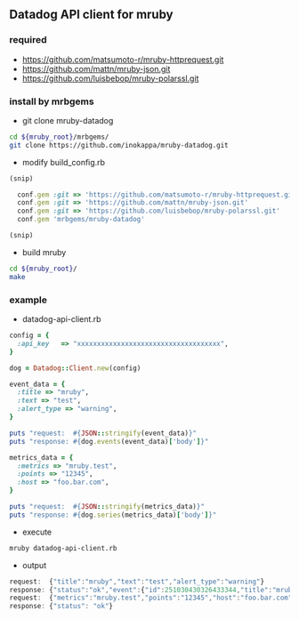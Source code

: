 ## Datadog API client for mruby

### required

- https://github.com/matsumoto-r/mruby-httprequest.git
- https://github.com/mattn/mruby-json.git
- https://github.com/luisbebop/mruby-polarssl.git

### install by mrbgems

- git clone mruby-datadog

```sh
cd ${mruby_root}/mrbgems/
git clone https://github.com/inokappa/mruby-datadog.git
```

- modify build_config.rb

```ruby
(snip)

  conf.gem :git => 'https://github.com/matsumoto-r/mruby-httprequest.git'
  conf.gem :git => 'https://github.com/mattn/mruby-json.git'
  conf.gem :git => 'https://github.com/luisbebop/mruby-polarssl.git'
  conf.gem 'mrbgems/mruby-datadog'

(snip)
```

- build mruby

```sh
cd ${mruby_root}/
make
```

### example

- datadog-api-client.rb

```ruby
config = {
  :api_key   => "xxxxxxxxxxxxxxxxxxxxxxxxxxxxxxxxxxxx",
}

dog = Datadog::Client.new(config)

event_data = {
  :title => "mruby",
  :text => "test",
  :alert_type => "warning",
}

puts "request:  #{JSON::stringify(event_data)}"
puts "response: #{dog.events(event_data)['body']}"

metrics_data = {
  :metrics => "mruby.test",
  :points => "12345",
  :host => "foo.bar.com",
}

puts "request:  #{JSON::stringify(metrics_data)}"
puts "response: #{dog.series(metrics_data)['body']}"
```

- execute

```sh
mruby datadog-api-client.rb
```

- output

```javascript
request:  {"title":"mruby","text":"test","alert_type":"warning"}
response: {"status":"ok","event":{"id":251030430326433344,"title":"mruby","text":"test","date_happened":1446077768,"handle":null,"priority":null,"related_event_id":null,"tags":null,"url":"https://propjoe.agent.datadoghq.com/event/event?id=251030430326433344"}}
request:  {"metrics":"mruby.test","points":"12345","host":"foo.bar.com"}
response: {"status": "ok"}
```
